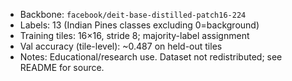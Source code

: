 - Backbone: `facebook/deit-base-distilled-patch16-224`
- Labels: 13 (Indian Pines classes excluding 0=background)
- Training tiles: 16×16, stride 8; majority-label assignment
- Val accuracy (tile-level): ~0.487 on held-out tiles
- Notes: Educational/research use. Dataset not redistributed; see README for source.
